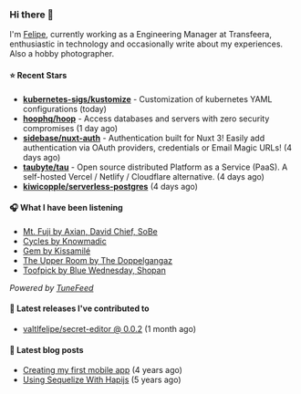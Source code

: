 ### Hi there 👋

I'm [Felipe](https://felipevm.com), currently working as a Engineering Manager at Transfeera, enthusiastic in technology and occasionally write about my experiences. Also a hobby photographer.

#### ⭐ Recent Stars
- **[kubernetes-sigs/kustomize](https://github.com/kubernetes-sigs/kustomize)** - Customization of kubernetes YAML configurations (today)
- **[hoophq/hoop](https://github.com/hoophq/hoop)** - Access databases and servers with zero security compromises (1 day ago)
- **[sidebase/nuxt-auth](https://github.com/sidebase/nuxt-auth)** - Authentication built for Nuxt 3! Easily add authentication via OAuth providers, credentials or Email Magic URLs! (4 days ago)
- **[taubyte/tau](https://github.com/taubyte/tau)** - Open source distributed Platform as a Service (PaaS). A self-hosted Vercel / Netlify / Cloudflare alternative. (4 days ago)
- **[kiwicopple/serverless-postgres](https://github.com/kiwicopple/serverless-postgres)** (4 days ago)

#### 🎧 What I have been listening
- [Mt. Fuji by Axian, David Chief, SoBe](https://open.spotify.com/track/0AxIRID8KStN5eILr4v7nU)
- [Cycles by Knowmadic](https://open.spotify.com/track/2Tp1bylsXhef2wLxUtCc1x)
- [Gem by Kissamilé](https://open.spotify.com/track/0XMsiUfoneADdwZyALn1NX)
- [The Upper Room by The Doppelgangaz](https://open.spotify.com/track/6v24Gb2c3Y1KmyulNVaGSj)
- [Toofpick by Blue Wednesday, Shopan](https://open.spotify.com/track/2CAStQDwQlljy6PbTDdbkp)

_Powered by [TuneFeed](https://tunefeed.app?ref=valtlfelipe-gh-profile)_ 

#### 🚀 Latest releases I've contributed to


- [valtlfelipe/secret-editor @ 0.0.2](https://github.com/valtlfelipe/secret-editor/releases/tag/0.0.2) (1 month ago)

#### 📄 Latest blog posts
- [Creating my first mobile app](https://felipevm.com/posts/creating-my-first-mobile-app/) (4 years ago)
- [Using Sequelize With Hapijs](https://felipevm.com/posts/using-sequelize-with-hapijs/) (5 years ago)
